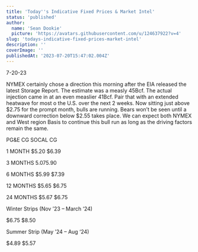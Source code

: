 ```yaml
---
title: 'Today''s Indicative Fixed Prices & Market Intel'
status: 'published'
author:
  name: 'Sean Dookie'
  picture: 'https://avatars.githubusercontent.com/u/124637922?v=4'
slug: 'todays-indicative-fixed-prices-market-intel'
description: ''
coverImage: ''
publishedAt: '2023-07-20T15:47:02.004Z'
---
```


7-20-23

NYMEX certainly chose a direction this morning after the EIA released the latest Storage Report. The estimate was a measly 45Bcf. The actual injection came in at an even measlier 41Bcf. Pair that with an extended heatwave for most o the U.S. over the next 2 weeks. Now sitting just above $2.75 for the prompt month, bulls are running. Bears won’t be seen until a downward correction below $2.55 takes place. We can expect both NYMEX and West region Basis to continue this bull run as long as the driving factors remain the same.

PG&E CG SOCAL CG

1 MONTH $5.20 $6.39

3 MONTHS $5.07 $5.90

6 MONTHS $5.99 $7.39

12 MONTHS $5.65 $6.75

24 MONTHS $5.67 $6.75

Winter Strips (Nov ’23 – March ‘24)

$6.75 $8.50

Summer Strip (May ’24 – Aug ‘24)

$4.89 $5.57

